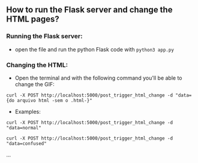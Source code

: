 ## How to run the Flask server and change the HTML pages?

### Running the Flask server:
- open the file and run the python Flask code with 
`python3 app.py`

### Changing the HTML:
- Open the terminal and with the following command you'll be able to change the GIF:
  
`curl -X POST http://localhost:5000/post_trigger_html_change -d "data={do arquivo html -sem o .html-}"`

- Examples:

`curl -X POST http://localhost:5000/post_trigger_html_change -d "data=normal"`

`curl -X POST http://localhost:5000/post_trigger_html_change -d "data=confused"`

...


